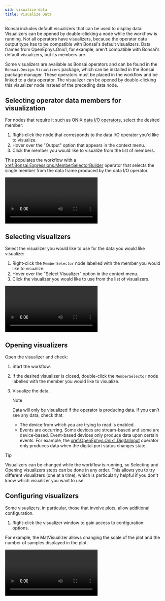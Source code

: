 ```yaml
---
uid: visualize-data
title: Visualize Data
---
```


Bonsai includes default visualizers that can be used to display data. Visualizers can be opened by double-clicking a node while the workflow is running.
Not all operators have visualizers, because the operator data output type has to be compatible with Bonsai's default visualizers. Data frames from OpenEphys.Onix1, for example, aren't compatible with Bonsai's default visualizers, but its members are.

Some visualizers are available as Bonsai operators and can be found in the `Bonsai.Design.Visualizers` package, which can be installed in the Bonsai package manager. These operators must be placed in the workflow and be linked to a data operator. The visualizer can be opened by double-clicking this visualizer node instead of the preceding data node.

## Selecting operator data members for visualization

For nodes that require it such as ONIX [data I/O operators](xref:dataio), select the desired member: 
  1. Right-click the node that corresponds to the data I/O operator you'd like to visualize.
  1. Hover over the "Output" option that appears in the context menu.
  1. Click the member you would like to visualize from the list of members.

This populates the workflow with a <xref:Bonsai.Expressions.MemberSelectorBuilder> operator that selects the single
member from the data frame produced by the data I/O operator.

<video controls>
  <source src="../../images/select-member.mp4" type="video/mp4">
</video> 

## Selecting visualizers

Select the visualizer you would like to use for the data you would like visualize:
  1. Right-click the `MemberSelector` node labelled with the member you would like to visualize.
  1. Hover over the "Select Visualizer" option in the context menu.
  1. Click the visualizer you would like to use from the list of visualizers.

<video controls>
  <source src="../../images/set-visualizer.mp4" type="video/mp4">
</video> 

## Opening visualizers

Open the visualizer and check:
  1. Start the workflow.
  1. If the desired visualizer is closed, double-click the `MemberSelector` node labelled with the member you would
     like to visualize.
  1. Visualize the data.     

        > [!NOTE]
        > Data will only be visualized if the operator is producing data. If you can't see any data, check that:
        > - The device from which you are trying to read is enabled.
        > - Events are occurring. Some devices are stream-based and some are device-based. Event-based devices only produce data upon certain
        >   events. For example, the <xref:OpenEphys.Onix1.DigitalInput> operator only produces data when the digital
        >   port status changes state.

> [!TIP] 
> Visualizers can be changed while the workflow is running, so Selecting and Opening visualizers steps can be done in any order. This allows you to try different visualizers (one at a time), which is particularly helpful if you don't know which visualizer you want to use.

## Configuring visualizers
Some visualizers, in particular, those that involve plots, allow additional
     configuration.

  1. Right-click the visualizer window to gain access to configuration options.
  
  For example, the MatVisualizer allows changing the scale of the plot and the number of samples displayed in the plot. 

<video controls>
  <source src="../../images/visualize-data.mp4" type="video/mp4">
</video> 
